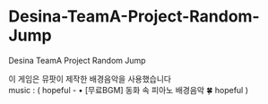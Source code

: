 # Desina-TeamA-Project-Random-Jump
Desina  TeamA Project Random Jump<BR> 

 이 게임은 뮤팟이 제작한 배경음악을 사용했습니다<BR>
music : ( hopeful - • [무료BGM] 동화 속 피아노 배경음악 🍀 hopeful  )
